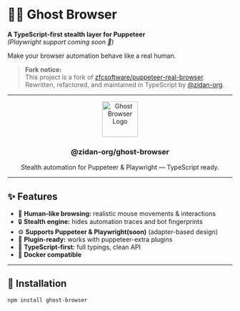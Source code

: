 # 🕵️‍♂️ Ghost Browser

**A TypeScript-first stealth layer for Puppeteer**  
*(Playwright support coming soon 👀)*  

Make your browser automation behave like a real human.

> **Fork notice:**  
> This project is a fork of [zfcsoftware/puppeteer-real-browser](https://github.com/zfcsoftware/puppeteer-real-browser).  
> Rewritten, refactored, and maintained in TypeScript by [@zidan-org](https://github.com/zidan-org).

---

<p align="center">
  <a href="https://github.com/zidan-org/ghost-browser">
    <img src="https://github.com/zidan-org.png" alt="Ghost Browser Logo" width="80" height="80" />
  </a>
  <h3 align="center">@zidan-org/ghost-browser</h3>
  <p align="center">
    Stealth automation for Puppeteer & Playwright — TypeScript ready.
  </p>
</p>

---

## ✨ Features
- 🧠 **Human-like browsing:** realistic mouse movements & interactions  
- 🔒 **Stealth engine:** hides automation traces and bot fingerprints  
- ⚙️ **Supports Puppeteer & Playwright(soon)** (adapter-based design)  
- 🧩 **Plugin-ready:** works with puppeteer-extra plugins  
- 📘 **TypeScript-first:** full typings, clean API  
- 🐳 **Docker compatible**

---

## 🧰 Installation

```bash
npm install ghost-browser

